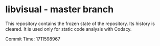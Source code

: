 # libvisual - master branch

This repository contains the frozen state of the repository.
Its history is cleared. It is used only for static code
analysis with Codacy.

Commit Time: 1711598967